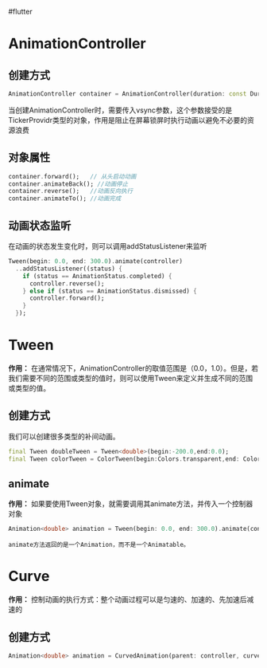 #flutter
# AnimationController

## 创建方式
```Dart
AnimationController container = AnimationController(duration: const Duration(seconds:2),vsync:this);
```
当创建AnimationController时，需要传入vsync参数，这个参数接受的是TickerProvidr类型的对象，作用是阻止在屏幕锁屏时执行动画以避免不必要的资源浪费
## 对象属性
```Dart
container.forward();   // 从头启动动画
container.animateBack(); //动画停止
container.reverse();   //动画反向执行
container.animateTo(); //动画完成
```

## 动画状态监听
在动画的状态发生变化时，则可以调用addStatusListener来监听
```Dart
Tween(begin: 0.0, end: 300.0).animate(controller)  
  ..addStatusListener((status) {  
    if (status == AnimationStatus.completed) {  
      controller.reverse();  
    } else if (status == AnimationStatus.dismissed) {  
      controller.forward();  
    }  
  });
```


# Tween

**作用：** 在通常情况下，AnimationController的取值范围是（0.0，1.0）。但是，若我们需要不同的范围或类型的值时，则可以使用Tween来定义并生成不同的范围或类型的值。

## 创建方式
我们可以创建很多类型的补间动画。
```Dart
final Tween doubleTween = Tween<double>(begin:-200.0,end:0.0);
final Tween colorTween = ColorTween(begin:Colors.transparent,end: Colors.black54);
```


## animate

**作用：** 如果要使用Tween对象，就需要调用其animate方法，并传入一个控制器对象

```Dart
Animation<double> animation = Tween(begin: 0.0, end: 300.0).animate(controller);
```

```ad-warning 
animate方法返回的是一个Animation，而不是一个Animatable。
```

# Curve
**作用：** 控制动画的执行方式：整个动画过程可以是匀速的、加速的、先加速后减速的

## 创建方式
```Dart
Animation<double> animation = CurvedAnimation(parent: controller, curve: Curves.bounceIn)
```



